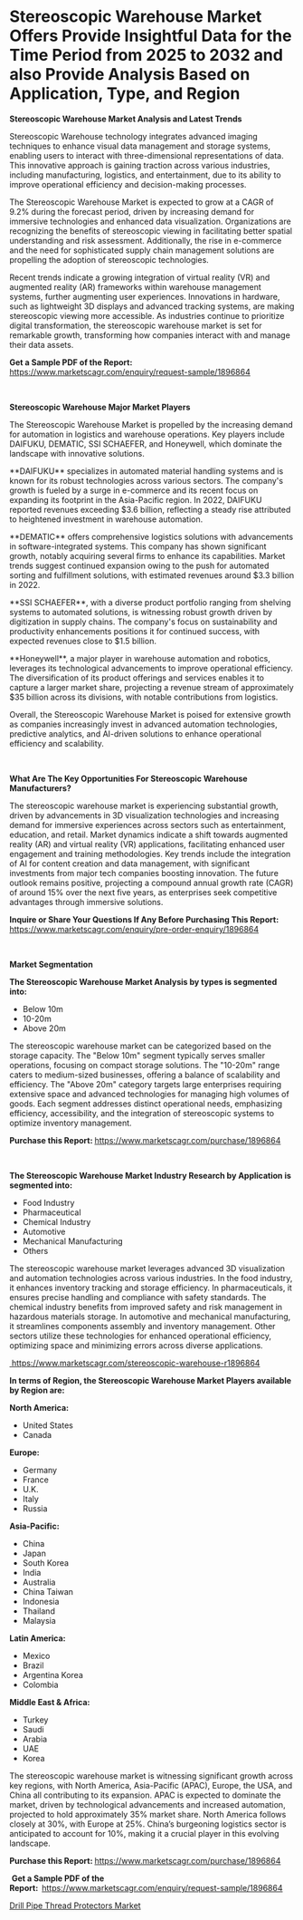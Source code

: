 <p><h1>Stereoscopic Warehouse Market Offers Provide Insightful Data for the Time Period from 2025 to 2032 and also Provide Analysis Based on Application, Type, and Region</h1></p><p><strong>Stereoscopic Warehouse Market Analysis and Latest Trends</strong></p>
<p><p>Stereoscopic Warehouse technology integrates advanced imaging techniques to enhance visual data management and storage systems, enabling users to interact with three-dimensional representations of data. This innovative approach is gaining traction across various industries, including manufacturing, logistics, and entertainment, due to its ability to improve operational efficiency and decision-making processes.</p><p>The Stereoscopic Warehouse Market is expected to grow at a CAGR of 9.2% during the forecast period, driven by increasing demand for immersive technologies and enhanced data visualization. Organizations are recognizing the benefits of stereoscopic viewing in facilitating better spatial understanding and risk assessment. Additionally, the rise in e-commerce and the need for sophisticated supply chain management solutions are propelling the adoption of stereoscopic technologies.</p><p>Recent trends indicate a growing integration of virtual reality (VR) and augmented reality (AR) frameworks within warehouse management systems, further augmenting user experiences. Innovations in hardware, such as lightweight 3D displays and advanced tracking systems, are making stereoscopic viewing more accessible. As industries continue to prioritize digital transformation, the stereoscopic warehouse market is set for remarkable growth, transforming how companies interact with and manage their data assets.</p></p>
<p><strong>Get a Sample PDF of the Report:&nbsp;</strong> <a href="https://www.marketscagr.com/enquiry/request-sample/1896864?utm_campaign=3039&utm_medium=2&utm_source=Github&utm_content=ia&utm_term=11042025&utm_id=stereoscopic-warehouse">https://www.marketscagr.com/enquiry/request-sample/1896864</a></p>
<p>&nbsp;</p>
<p><strong>Stereoscopic Warehouse Major Market Players</strong></p>
<p><p>The Stereoscopic Warehouse Market is propelled by the increasing demand for automation in logistics and warehouse operations. Key players include DAIFUKU, DEMATIC, SSI SCHAEFER, and Honeywell, which dominate the landscape with innovative solutions.</p><p>**DAIFUKU** specializes in automated material handling systems and is known for its robust technologies across various sectors. The company's growth is fueled by a surge in e-commerce and its recent focus on expanding its footprint in the Asia-Pacific region. In 2022, DAIFUKU reported revenues exceeding $3.6 billion, reflecting a steady rise attributed to heightened investment in warehouse automation.</p><p>**DEMATIC** offers comprehensive logistics solutions with advancements in software-integrated systems. This company has shown significant growth, notably acquiring several firms to enhance its capabilities. Market trends suggest continued expansion owing to the push for automated sorting and fulfillment solutions, with estimated revenues around $3.3 billion in 2022.</p><p>**SSI SCHAEFER**, with a diverse product portfolio ranging from shelving systems to automated solutions, is witnessing robust growth driven by digitization in supply chains. The company's focus on sustainability and productivity enhancements positions it for continued success, with expected revenues close to $1.5 billion.</p><p>**Honeywell**, a major player in warehouse automation and robotics, leverages its technological advancements to improve operational efficiency. The diversification of its product offerings and services enables it to capture a larger market share, projecting a revenue stream of approximately $35 billion across its divisions, with notable contributions from logistics.</p><p>Overall, the Stereoscopic Warehouse Market is poised for extensive growth as companies increasingly invest in advanced automation technologies, predictive analytics, and AI-driven solutions to enhance operational efficiency and scalability.</p></p>
<p>&nbsp;</p>
<p><strong>What Are The Key Opportunities For Stereoscopic Warehouse Manufacturers?</strong></p>
<p><p>The stereoscopic warehouse market is experiencing substantial growth, driven by advancements in 3D visualization technologies and increasing demand for immersive experiences across sectors such as entertainment, education, and retail. Market dynamics indicate a shift towards augmented reality (AR) and virtual reality (VR) applications, facilitating enhanced user engagement and training methodologies. Key trends include the integration of AI for content creation and data management, with significant investments from major tech companies boosting innovation. The future outlook remains positive, projecting a compound annual growth rate (CAGR) of around 15% over the next five years, as enterprises seek competitive advantages through immersive solutions.</p></p>
<p><strong>Inquire or Share Your Questions If Any Before Purchasing This Report:</strong> <a href="https://www.marketscagr.com/enquiry/pre-order-enquiry/1896864?utm_campaign=3039&utm_medium=2&utm_source=Github&utm_content=ia&utm_term=11042025&utm_id=stereoscopic-warehouse">https://www.marketscagr.com/enquiry/pre-order-enquiry/1896864</a></p>
<p>&nbsp;</p>
<p><strong>Market Segmentation</strong></p>
<p><strong>The Stereoscopic Warehouse Market Analysis by types is segmented into:</strong></p>
<p><ul><li>Below 10m</li><li>10-20m</li><li>Above 20m</li></ul></p>
<p><p>The stereoscopic warehouse market can be categorized based on the storage capacity. The "Below 10m" segment typically serves smaller operations, focusing on compact storage solutions. The "10-20m" range caters to medium-sized businesses, offering a balance of scalability and efficiency. The "Above 20m" category targets large enterprises requiring extensive space and advanced technologies for managing high volumes of goods. Each segment addresses distinct operational needs, emphasizing efficiency, accessibility, and the integration of stereoscopic systems to optimize inventory management.</p></p>
<p><strong>Purchase this Report:&nbsp;</strong><a href="https://www.marketscagr.com/purchase/1896864?utm_campaign=3039&utm_medium=2&utm_source=Github&utm_content=ia&utm_term=11042025&utm_id=stereoscopic-warehouse">https://www.marketscagr.com/purchase/1896864</a></p>
<p>&nbsp;</p>
<p><strong>The Stereoscopic Warehouse Market Industry Research by Application is segmented into:</strong></p>
<p><ul><li>Food Industry</li><li>Pharmaceutical</li><li>Chemical Industry</li><li>Automotive</li><li>Mechanical Manufacturing</li><li>Others</li></ul></p>
<p><p>The stereoscopic warehouse market leverages advanced 3D visualization and automation technologies across various industries. In the food industry, it enhances inventory tracking and storage efficiency. In pharmaceuticals, it ensures precise handling and compliance with safety standards. The chemical industry benefits from improved safety and risk management in hazardous materials storage. In automotive and mechanical manufacturing, it streamlines components assembly and inventory management. Other sectors utilize these technologies for enhanced operational efficiency, optimizing space and minimizing errors across diverse applications.</p></p>
<p><a href="https://www.marketscagr.com/stereoscopic-warehouse-r1896864?utm_campaign=3039&utm_medium=2&utm_source=Github&utm_content=ia&utm_term=11042025&utm_id=stereoscopic-warehouse">&nbsp;https://www.marketscagr.com/stereoscopic-warehouse-r1896864</a></p>
<p><strong>In terms of Region, the Stereoscopic Warehouse Market Players available by Region are:</strong></p>
<p>
    <p> <strong> North America: </strong>
        <ul>
            <li>United States</li>
            <li>Canada</li>
        </ul>
        </p> 
    <p> <strong> Europe: </strong>
        <ul>
            <li>Germany</li>
            <li>France</li>
            <li>U.K.</li>
            <li>Italy</li>
            <li>Russia</li>
        </ul>
        </p> 
    <p> <strong> Asia-Pacific: </strong>
        <ul>
            <li>China</li>
            <li>Japan</li>
            <li>South Korea</li>
            <li>India</li>
            <li>Australia</li>
            <li>China Taiwan</li>
            <li>Indonesia</li>
            <li>Thailand</li>
            <li>Malaysia</li>
        </ul>
        </p> 
    <p> <strong> Latin America: </strong>
        <ul>
            <li>Mexico</li>
            <li>Brazil</li>
            <li>Argentina Korea</li>
            <li>Colombia</li>
        </ul>
        </p> 
    <p> <strong> Middle East & Africa: </strong>
        <ul>
            <li>Turkey</li>
            <li>Saudi</li>
            <li>Arabia</li>
            <li>UAE</li>
            <li>Korea</li>
        </ul>
    </p>
    </p>
<p><p>The stereoscopic warehouse market is witnessing significant growth across key regions, with North America, Asia-Pacific (APAC), Europe, the USA, and China all contributing to its expansion. APAC is expected to dominate the market, driven by technological advancements and increased automation, projected to hold approximately 35% market share. North America follows closely at 30%, with Europe at 25%. China’s burgeoning logistics sector is anticipated to account for 10%, making it a crucial player in this evolving landscape.</p></p>
<p><strong>Purchase this Report: </strong><a href="https://www.marketscagr.com/purchase/1896864?utm_campaign=3039&utm_medium=2&utm_source=Github&utm_content=ia&utm_term=11042025&utm_id=stereoscopic-warehouse">https://www.marketscagr.com/purchase/1896864</a></p>
<p>&nbsp;<strong>Get a Sample PDF of the Report:&nbsp;&nbsp;</strong><a href="https://www.marketscagr.com/enquiry/request-sample/1896864?utm_campaign=3039&utm_medium=2&utm_source=Github&utm_content=ia&utm_term=11042025&utm_id=stereoscopic-warehouse">https://www.marketscagr.com/enquiry/request-sample/1896864</a></p>
<p><strong></strong></p>
<p><p><a href="https://github.com/mokeleveisel/Market-Research-Report-List-1/blob/main/drill-pipe-thread-protectors-market.md?utm_campaign=3039&utm_medium=2&utm_source=Github&utm_content=ia&utm_term=11042025&utm_id=stereoscopic-warehouse">Drill Pipe Thread Protectors Market</a></p></p>